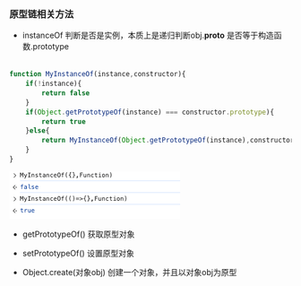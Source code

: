 ### 原型链相关方法
 - instanceOf 判断是否是实例，本质上是递归判断obj.__proto__ 是否等于构造函数.prototype

```javascript

function MyInstanceOf(instance,constructor){
    if(!instance){
        return false
    }
    if(Object.getPrototypeOf(instance) === constructor.prototype){
        return true
    }else{
        return MyInstanceOf(Object.getPrototypeOf(instance),constructor)
    }
}

```
![alt text](./assets/image.png)

 - getPrototypeOf() 获取原型对象
 - setPrototypeOf() 设置原型对象

 - Object.create(对象obj) 创建一个对象，并且以对象obj为原型